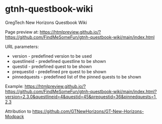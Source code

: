 # gtnh-questbook-wiki
GregTech New Horizons Questbook Wiki

Page preview at:
https://htmlpreview.github.io/?https://github.com/FindMeSomeFun/gtnh-questbook-wiki/main/index.html

URL parameters:
- version - predefined version to be used
- questlineid - predefined questline to be shown
- questid - predefined quest to be shown
- prequestid - predefined pre quest to be shown
- pinnedquests - predefined list of the pinned quests to be shown

Example:
https://htmlpreview.github.io/?https://github.com/FindMeSomeFun/gtnh-questbook-wiki/main/index.html?version=2.3.0&questlineid=4&questid=45&prequestid=36&pinnedquests=1,2,3

Attribution to https://github.com/GTNewHorizons/GT-New-Horizons-Modpack